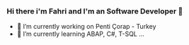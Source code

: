 ### Hi there  i'm Fahri and I'm an Software Developer 👋


- 🔭 I’m currently working on Penti Çorap - Turkey <br>
- 🌱 I’m currently learning ABAP, C#, T-SQL ...


<!--
**fahridon/fahridon** is a ✨ _special_ ✨ repository because its `README.md` (this file) appears on your GitHub profile.

Here are some ideas to get you started:


- 👯 I’m looking to collaborate on ...
- 🤔 I’m looking for help with ...
- 💬 Ask me about ...
- 📫 How to reach me: ...
- 😄 Pronouns: ...
- ⚡ Fun fact: ...
-->

